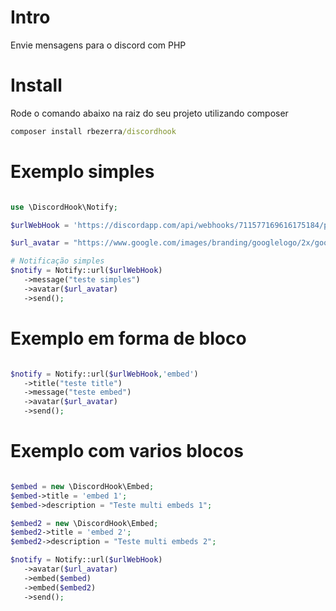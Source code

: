 # Intro
Envie mensagens para o discord com PHP

# Install
Rode o comando abaixo na raiz do seu projeto utilizando composer

```cmd
composer install rbezerra/discordhook
```

# Exemplo simples
```php

use \DiscordHook\Notify;

$urlWebHook = 'https://discordapp.com/api/webhooks/711577169616175184/pwMbdqZ1xIQu_51y-tJmARQDH-eN9wxy6d_tzOsud1HNgUAKPCWMuFelA61FXjk4OhUH';

$url_avatar = "https://www.google.com/images/branding/googlelogo/2x/googlelogo_color_272x92dp.png";

# Notificação simples
$notify = Notify::url($urlWebHook)
   ->message("teste simples")
   ->avatar($url_avatar)
   ->send();

```

# Exemplo em forma de bloco
```php

$notify = Notify::url($urlWebHook,'embed')
   ->title("teste title")
   ->message("teste embed")
   ->avatar($url_avatar)
   ->send();

```

# Exemplo com varios blocos
```php

$embed = new \DiscordHook\Embed;
$embed->title = 'embed 1';
$embed->description = "Teste multi embeds 1";

$embed2 = new \DiscordHook\Embed;
$embed2->title = 'embed 2';
$embed2->description = "Teste multi embeds 2";

$notify = Notify::url($urlWebHook)
   ->avatar($url_avatar)
   ->embed($embed)
   ->embed($embed2)
   ->send();
   
```
